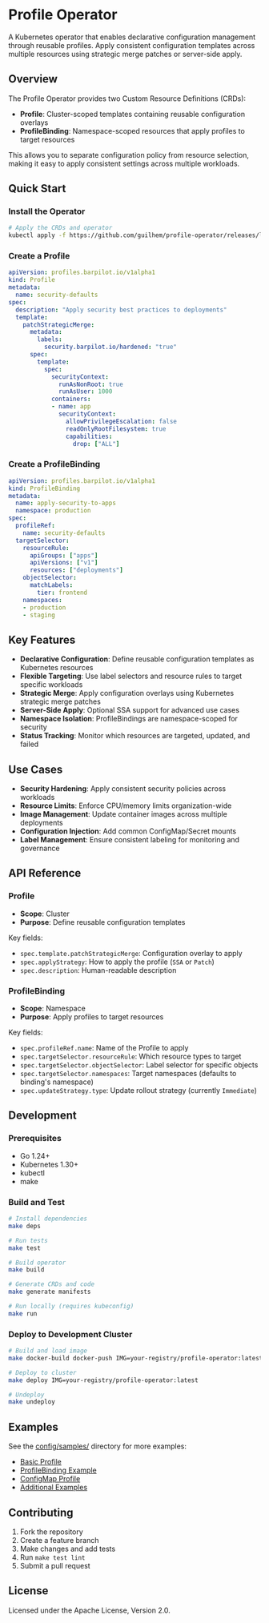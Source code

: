 # Profile Operator

A Kubernetes operator that enables declarative configuration management through reusable profiles. Apply consistent configuration templates across multiple resources using strategic merge patches or server-side apply.

## Overview

The Profile Operator provides two Custom Resource Definitions (CRDs):

- **Profile**: Cluster-scoped templates containing reusable configuration overlays
- **ProfileBinding**: Namespace-scoped resources that apply profiles to target resources

This allows you to separate configuration policy from resource selection, making it easy to apply consistent settings across multiple workloads.

## Quick Start

### Install the Operator

```bash
# Apply the CRDs and operator
kubectl apply -f https://github.com/guilhem/profile-operator/releases/latest/download/install.yaml
```

### Create a Profile

```yaml
apiVersion: profiles.barpilot.io/v1alpha1
kind: Profile
metadata:
  name: security-defaults
spec:
  description: "Apply security best practices to deployments"
  template:
    patchStrategicMerge:
      metadata:
        labels:
          security.barpilot.io/hardened: "true"
      spec:
        template:
          spec:
            securityContext:
              runAsNonRoot: true
              runAsUser: 1000
            containers:
            - name: app
              securityContext:
                allowPrivilegeEscalation: false
                readOnlyRootFilesystem: true
                capabilities:
                  drop: ["ALL"]
```

### Create a ProfileBinding

```yaml
apiVersion: profiles.barpilot.io/v1alpha1
kind: ProfileBinding
metadata:
  name: apply-security-to-apps
  namespace: production
spec:
  profileRef:
    name: security-defaults
  targetSelector:
    resourceRule:
      apiGroups: ["apps"]
      apiVersions: ["v1"]
      resources: ["deployments"]
    objectSelector:
      matchLabels:
        tier: frontend
    namespaces:
    - production
    - staging
```

## Key Features

- **Declarative Configuration**: Define reusable configuration templates as Kubernetes resources
- **Flexible Targeting**: Use label selectors and resource rules to target specific workloads
- **Strategic Merge**: Apply configuration overlays using Kubernetes strategic merge patches
- **Server-Side Apply**: Optional SSA support for advanced use cases
- **Namespace Isolation**: ProfileBindings are namespace-scoped for security
- **Status Tracking**: Monitor which resources are targeted, updated, and failed

## Use Cases

- **Security Hardening**: Apply consistent security policies across workloads
- **Resource Limits**: Enforce CPU/memory limits organization-wide  
- **Image Management**: Update container images across multiple deployments
- **Configuration Injection**: Add common ConfigMap/Secret mounts
- **Label Management**: Ensure consistent labeling for monitoring and governance

## API Reference

### Profile

- **Scope**: Cluster
- **Purpose**: Define reusable configuration templates

Key fields:
- `spec.template.patchStrategicMerge`: Configuration overlay to apply
- `spec.applyStrategy`: How to apply the profile (`SSA` or `Patch`)
- `spec.description`: Human-readable description

### ProfileBinding  

- **Scope**: Namespace
- **Purpose**: Apply profiles to target resources

Key fields:
- `spec.profileRef.name`: Name of the Profile to apply
- `spec.targetSelector.resourceRule`: Which resource types to target
- `spec.targetSelector.objectSelector`: Label selector for specific objects
- `spec.targetSelector.namespaces`: Target namespaces (defaults to binding's namespace)
- `spec.updateStrategy.type`: Update rollout strategy (currently `Immediate`)

## Development

### Prerequisites

- Go 1.24+
- Kubernetes 1.30+
- kubectl
- make

### Build and Test

```bash
# Install dependencies
make deps

# Run tests
make test

# Build operator
make build

# Generate CRDs and code
make generate manifests

# Run locally (requires kubeconfig)
make run
```

### Deploy to Development Cluster

```bash
# Build and load image
make docker-build docker-push IMG=your-registry/profile-operator:latest

# Deploy to cluster
make deploy IMG=your-registry/profile-operator:latest

# Undeploy
make undeploy
```

## Examples

See the [config/samples/](./config/samples/) directory for more examples:

- [Basic Profile](./config/samples/profiles_v1alpha1_profile.yaml)
- [ProfileBinding Example](./config/samples/profiles_v1alpha1_profilebinding.yaml)
- [ConfigMap Profile](./config/samples/configmap-profile.yaml)
- [Additional Examples](./config/samples/additional-examples.yaml)

## Contributing

1. Fork the repository
2. Create a feature branch
3. Make changes and add tests
4. Run `make test lint`
5. Submit a pull request

## License

Licensed under the Apache License, Version 2.0.
